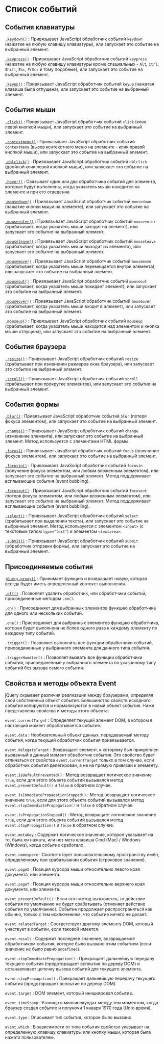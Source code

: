# Список событий

## События клавиатуры

[`.keydown()`](keydown.md)
: Привязывает JavaScript обработчик событий `keydown` (нажатие на любую клавишу клавиатуры), или запускает это событие на выбранный элемент.

[`.keypress()`](keypress.md)
: Привязывает JavaScript обработчик событий `keypress` (нажатие на любую клавишу клавиатуры кроме специальных - `Alt`, `Ctrl`, `Shift`, `Esc`, `PrScr` и тому подобные), или запускает это событие на выбранный элемент.

[`.keyup()`](keyup.md)
: Привязывает JavaScript обработчик событий `keyup` (нажатая клавиша была отпущена), или запускает это событие на выбранный элемент.

## События мыши

[`.click()`](click.md)
: Привязывает JavaScript обработчик событий `click` (клик левой кнопкой мыши), или запускает это событие на выбранный элемент.

[`.contextmenu()`](contextmenu.md)
: Привязывает JavaScript обработчик событий `contextmenu` (вызов контекстного меню на элементе - клик правой кнопкой мыши), или запускает это событие на выбранный элемент.

[`.dblclick()`](dblclick.md)
: Привязывает JavaScript обработчик событий `dblclick` (двойной клик левой кнопкой мыши), или запускает это событие на выбранный элемент.

[`.hover()`](hover.md)
: Связывает один или два обработчика событий для элемента, которые будут выполнены, когда указатель мыши находится на элементе и при его отведении.

[`.mousedown()`](mousedown.md)
: Привязывает JavaScript обработчик событий `mousedown` (нажатие кнопки мыши на элементе), или запускает это событие на выбранный элемент.

[`.mouseenter()`](mouseenter.md)
: Привязывает JavaScript обработчик событий `mouseenter` (срабатывает, когда указатель мыши заходит на элемент), или запускает это событие на выбранный элемент.

[`.mouseleave()`](mouseleave.md)
: Привязывает JavaScript обработчик событий `mouseleave` (срабатывает, когда указатель мыши выходит из элемента), или запускает это событие на выбранный элемент.

[`.mousemove()`](mousemove.md)
: Привязывает JavaScript обработчик событий `mousemove` (срабатывает, когда указатель мыши перемещается внутри элемента), или запускает это событие на выбранный элемент.

[`.mouseout()`](mouseout.md)
: Привязывает JavaScript обработчик событий `mouseout` (срабатывает, когда указатель мыши покидает элемент), или запускает это событие на выбранный элемент.

[`.mouseover()`](mouseover.md)
: Привязывает JavaScript обработчик событий `mouseover` (срабатывает, когда указатель мыши входит в элемент), или запускает это событие на выбранный элемент.

[`.mouseup()`](mouseup.md)
: Привязывает JavaScript обработчик событий `mouseup` (срабатывает, когда указатель мыши находится над элементом и кнопка мыши отпущена), или запускает это событие на выбранный элемент.

## События браузера

[`.resize()`](resize.md)
: Привязывает JavaScript обработчик событий `resize` (срабатывает при изменении размеров окна браузера), или запускает это событие на выбранный элемент.

[`.scroll()`](scroll.md)
: Привязывает JavaScript обработчик событий `scroll` (срабатывает при прокрутке элементов), или запускает это событие на выбранный элемент.

## События формы

[`.blur()`](blur.md)
: Привязывает JavaScript обработчик событий `blur` (потеря фокуса элементом), или запускает это событие на выбранный элемент.

[`.change()`](change.md)
: Привязывает JavaScript обработчик событий `change` (изменение элемента), или запускает это событие на выбранный элемент. Метод используется с элементами HTML формы.

[`.focus()`](focus.md)
: Привязывает JavaScript обработчик событий `focus` (получение фокуса элементом), или запускает это событие на выбранный элемент.

[`.focusin()`](focusin.md)
: Привязывает JavaScript обработчик событий `focusin` (получение фокуса элементом, или любым вложенным элементом), или запускает это событие на выбранный элемент. Метод поддерживает всплывающие события (event bubbling).

[`.focusout()`](focusout.md)
: Привязывает JavaScript обработчик событий `focusout` (потеря фокуса элементом, или любым вложенным элементом), или запускает это событие на выбранный элемент. Метод поддерживает всплывающие события (event bubbling).

[`.select()`](select.md)
: Привязывает JavaScript обработчик событий `select` (срабатывает при выделении текста), или запускает это событие на выбранный элемент. Метод используется с элементом `<input>` (с текстовым типом `type="text"`) и элементом `<textarea>`.

[`.submit()`](submit.md)
: Привязывает JavaScript обработчик событий `submit` (обработчик отправки формы), или запускает это событие на выбранный элемент.

## Присоединяемые события

[`jQuery.proxy()`](jquery.proxy.md)
: Принимает функцию и возвращает новую, которая всегда будет иметь определенный контекст выполнения.

[`.off()`](off.md)
: Позволяет удалить обработчик, или обработчики событий, присоединенные методом `.on()`.

[`.on()`](on.md)
: Приcоединяет для выбранных элементов функцию обработчика для одного или нескольких событий.

`.one()`
: Приcоединяет для выбранных элементов функцию обработчика, которая будет выполнена не более одного раза к каждому элементу по каждому типу событий.

`.trigger()`
: Позволяет выполнить все функции обработчики событий, присоединенные у выбранного элемента для данного типа события.

`.triggerHandler()`
: Позволяет вызвать все функции обработчики событий, присоединенные у выбранного элемента по указанному типу событий без вызова самого события.

## Свойства и методы объекта Event

jQuery скрывает различия реализации между браузерами, определяя свой собственный объект события. Большинство свойств исходного события копируются и нормализуются в новый объект события. Ниже представлены свойства и методы этого объекта:

`event.currentTarget`
: Определяет текущий элемент DOM, в котором в настоящий момент обрабатывается событие.

`event.data`
: Необязательный объект данных, передаваемый методу события, когда текущий обработчик события привязывается.

`event.delegateTarget`
: Возвращает элемент, к которому был прикреплен вызванный в данный момент обработчик события. Это свойство будет отличаться от свойства `event.currentTarget` только в том случае, если обработчик события делегирован, а не на прямую привязан к элементу.

`event.isDefaultPrevented()`
: Метод возвращает логическое значение `true`, если для этого объекта событий вызывался метод `event.preventDefault()` и `false` в обратном случае.

`event.isImmediatePropagationStopped()`
: Метод возвращает логическое значение `true`, если для этого объекта событий вызывался метод `event.stopImmediatePropagation()` и `false` в обратном случае.

`event.isPropagationStopped()`
: Метод возвращает логическое значение `true`, если для этого объекта событий вызывался метод `event.stopPropagation()` и `false` в обратном случае.

`event.metaKey`
: Содержит логическое значение, которое указывает на то, была ли нажата, или нет мета клавиша Сmd (Mac) / Windows (Windows), когда событие сработало.

`event.namespace`
: Соответствует пользовательскому пространству имён, определенному при срабатывании события (строковое значение).

`event.pageX`
: Позиция курсора мыши относительно левого края документа, или элемента.

`event.pageY`
: Позиция курсора мыши относительно верхнего края документа, или элемента.

`event.preventDefault()`
: Если этот метод вызывается, то действие события по умолчанию не будет срабатывать (отменяет действие события по умолчанию). Событие продолжает распространяться как обычно, только с тем исключением, что событие ничего не делает.

`event.relatedTarget`
: Соответствует другому элементу DOM, который участвует в событии, если таковой имеется.

`event.result`
: Содержит последнее значение, возвращаемое обработчиком события, которое было вызвано этим событием (если значение не было равно `undefined`).

`event.stopImmediatePropagation()`
: Прекращает дальнейшую передачу текущего события (предотвращает всплытие по дереву DOM) и останавливает цепочку вызова событий для текущего элемента.

`event.stopPropagation()`
: Прекращает дальнейшую передачу текущего события (предотвращает всплытие по дереву DOM).

`event.target`
: DOM элемент, который инициировал событие.

`event.timeStamp`
: Разница в миллисекундах между тем моментом, когда браузер создал событие и полуночи 1 января 1970 года (Unix-время).

`event.type`
: Описывает тип события, которое было вызвано.

`event.which`
: В зависимости от типа события свойство указывает на определенную клавишу клавиатуры или кнопку мыши, которая была нажата пользователем.
